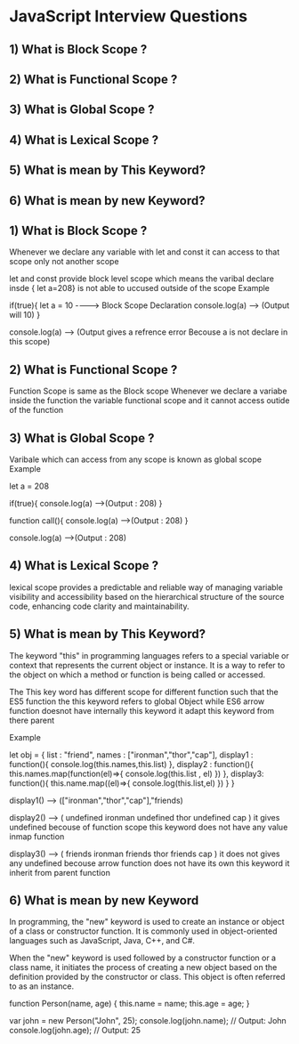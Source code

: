 # JavaScript Interview Questions

## 1) What is Block Scope ?
## 2) What is Functional Scope ?
## 3) What is Global Scope ?
## 4) What is Lexical Scope ?
## 5) What is mean by This Keyword?
## 6) What is mean by new Keyword?




## 1) What is Block Scope ?
Whenever we declare any variable with let and const it can access to that scope only not another scope 

let and const provide block level scope which means the varibal declare insde { let a=208} is not able to uccused outside of the scope
Example

if(true){
    let a = 10  ----> Block Scope Declaration
    console.log(a) --> (Output will 10)
}

console.log(a) --> (Output gives a refrence error Becouse a is not declare in this scope)

## 2) What is Functional Scope ?
Function Scope is same as the Block scope
Whenever we declare a variabe inside the function the variable functional scope and it cannot access outide of the function 

## 3) What is Global Scope ?
Varibale which can access from any scope is known as global scope
Example 

let a = 208

if(true){
    console.log(a) -->(Output : 208)
}

function call(){
    console.log(a) -->(Output : 208)
}

console.log(a) -->(Output : 208)


## 4) What is Lexical Scope ?
lexical scope provides a predictable and reliable way of managing variable visibility and accessibility based on the hierarchical structure of the source code, enhancing code clarity and maintainability.

## 5) What is mean by This Keyword?
The keyword "this" in programming languages refers to a special variable or context that represents the current object or instance. It is a way to refer to the object on which a method or function is being called or accessed.

The This key word has different scope for different function such that 
the ES5 function the this keyword refers to global Object while ES6 arrow function doesnot have internally this keyword it adapt this keyword from there parent

Example 

let obj = {
    list  : "friend",
    names : ["ironman","thor","cap"],
    display1 : function(){
        console.log(this.names,this.list)
    },
    display2 : function(){
        this.names.map(function(el)=>{
            console.log(this.list ,  el)
        })
    },
    display3: function(){
        this.name.map((el)=>{
            console.log(this.list,el)
        })
    }
}


display1() --> (["ironman","thor","cap"],"friends)

display2() --> (
    undefined  ironman
    undefined thor
    undefined cap
)
 it gives undefined becouse of function scope this keyword does not have any value inmap function

 display3() --> (
    friends  ironman
    friends thor
    friends cap
)
it does not gives any undefined becouse arrow function does not have its own this keyword it inherit from parent function

## 6) What is mean by new Keyword

In programming, the "new" keyword is used to create an instance or object of a class or constructor function. It is commonly used in object-oriented languages such as JavaScript, Java, C++, and C#.

When the "new" keyword is used followed by a constructor function or a class name, it initiates the process of creating a new object based on the definition provided by the constructor or class. This object is often referred to as an instance.

function Person(name, age) {
  this.name = name;
  this.age = age;
}

var john = new Person("John", 25);
console.log(john.name); // Output: John
console.log(john.age); // Output: 25
